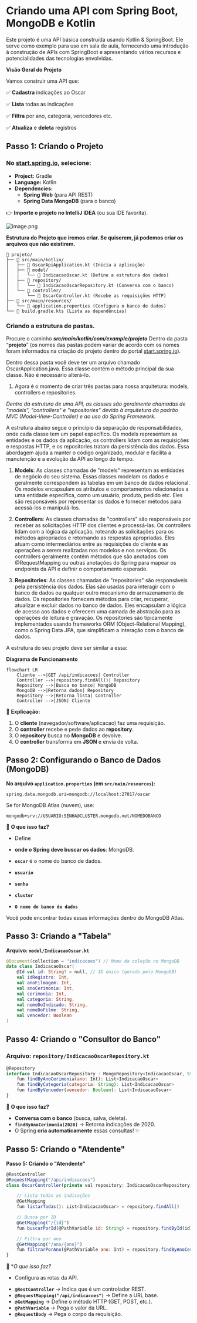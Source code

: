# Criando uma API com Spring Boot, MongoDB e Kotlin

Este projeto é uma API básica construída usando Kotlin & SpringBoot. Ele serve como exemplo para uso em sala de aula, fornecendo uma introdução à construção de APIs com SpringBoot e apresentando vários recursos e potencialidades das tecnologias envolvidas.

**Visão Geral do Projeto**

Vamos construir uma API que:

✅ **Cadastra** indicações ao Oscar

✅ **Lista** todas as indicações

✅ **Filtra** por ano, categoria, vencedores etc.

✅ **Atualiza** e **deleta** registros

## **Passo 1: Criando o Projeto**

### **No [start.spring.io](https://start.spring.io/), selecione:**

- **Project:** Gradle
- **Language:** Kotlin
- **Dependencies:**
    - **Spring Web** (para API REST)
    - **Spring Data MongoDB** (para o banco)

👉 **Importe o projeto no IntelliJ IDEA** (ou sua IDE favorita).

![image.png](image.png)

**Estrutura do Projeto que iremos criar. Se quiserem, já podemos criar os arquivos que não existirem.** 

```
📂 projeto/
├── 📂 src/main/kotlin/
│   ├── 📄 OscarApiApplication.kt (Inicia a aplicação)
│   ├── 📂 model/
│   │   └── 📄 IndicacaoOscar.kt (Define a estrutura dos dados)
│   ├── 📂 repository/
│   │   └── 📄 IndicacaoOscarRepository.kt (Conversa com o banco)
│   └── 📂 controller/
│       └── 📄 OscarController.kt (Recebe as requisições HTTP)
├── 📂 src/main/resources/
│   └── 📄 application.properties (Configura o banco de dados)
└── 📄 build.gradle.kts (Lista as dependências)
```

### Criando a estrutura de pastas.

Procure o caminho ***src/main/kotlin/com/example/projeto*** Dentro da pasta “**projeto**” (os nomes das pastas podem variar de acordo com os nomes foram informados na criação do projeto dentro do portal [start.spring.io](https://start.spring.io/)).

Dentro dessa pasta você deve ter um arquivo chamado OscarApplication.java. Essa classe contém o método principal da sua classe. Não é necessário alterá-lo.

1. Agora é o momento de criar três pastas para nossa arquitetura: models, controllers e repositories.

*Dentro da estrutura de uma API, as classes são geralmente chamadas de "models", "controllers" e "repositories" devido à arquitetura do padrão MVC (Model-View-Controller) e ao uso do Spring Framework.*

A estrutura abaixo segue o princípio da separação de responsabilidades, onde cada classe tem um papel específico. Os models representam as entidades e os dados da aplicação, os controllers lidam com as requisições e respostas HTTP, e os repositories tratam da persistência dos dados. Essa abordagem ajuda a manter o código organizado, modular e facilita a manutenção e a evolução da API ao longo do tempo.

1. **Models**:
   As classes chamadas de "models" representam as entidades de negócio do seu sistema. Essas classes modelam os dados e geralmente correspondem às tabelas em um banco de dados relacional. Os modelos encapsulam os atributos e comportamentos relacionados a uma entidade específica, como um usuário, produto, pedido etc. Eles são responsáveis por representar os dados e fornecer métodos para acessá-los e manipulá-los.

2. **Controllers**:
   As classes chamadas de "controllers" são responsáveis por receber as solicitações HTTP dos clientes e processá-las. Os controllers lidam com a lógica da aplicação, roteando as solicitações para os métodos apropriados e retornando as respostas apropriadas. Eles atuam como intermediários entre as requisições do cliente e as operações a serem realizadas nos modelos e nos serviços. Os controllers geralmente contêm métodos que são anotados com @RequestMapping ou outras anotações do Spring para mapear os endpoints da API e definir o comportamento esperado.

3. **Repositories**:
   As classes chamadas de "repositories" são responsáveis pela persistência dos dados. Elas são usadas para interagir com o banco de dados ou qualquer outro mecanismo de armazenamento de dados. Os repositories fornecem métodos para criar, recuperar, atualizar e excluir dados no banco de dados. Eles encapsulam a lógica de acesso aos dados e oferecem uma camada de abstração para as operações de leitura e gravação. Os repositories são tipicamente implementados usando frameworks ORM (Object-Relational Mapping), como o Spring Data JPA, que simplificam a interação com o banco de dados.

A estrutura do seu projeto deve ser similar a essa:

**Diagrama de Funcionamento**

```mermaid
flowchart LR
    Cliente -->|GET /api/indicacoes| Controller
    Controller -->|repository.findAll()| Repository
    Repository -->|Busca no banco| MongoDB
    MongoDB -->|Retorna dados| Repository
    Repository -->|Retorna lista| Controller
    Controller -->|JSON| Cliente
```

🔹 **Explicação:**

1. O **cliente** (navegador/software/aplicacao) faz uma requisição.
2. O **controller** recebe e pede dados ao **repository**.
3. O **repository** busca no **MongoDB** e devolve.
4. O **controller** transforma em **JSON** e envia de volta.

## **Passo 2: Configurando o Banco de Dados (MongoDB)**

**No arquivo `application.properties` (em `src/main/resources`):**

```
spring.data.mongodb.uri=mongodb://localhost:27017/oscar
```

Se for MongoDB Atlas (nuvem), use: 

```
mongodb+srv://USUARIO:SENHA@CLUSTER.mongodb.net/NOMEDOBANCO
```

🔹 **O que isso faz?**

- Define 

- **onde o Spring deve buscar os dados**: MongoDB.
- **`oscar`** é o nome do banco de dados.
- **`usuario`**
- **`senha`**
- **`cluster`**
- **`O nome do banco de dados`**

Você pode encontrar todas essas informações dentro do MongoDB Atlas. 

## **Passo 3: Criando a "Tabela"**

**Arquivo: `model/IndicacaoOscar.kt`**

```kotlin
@Document(collection = "indicacoes") // Nome da coleção no MongoDB  
data class IndicacaoOscar(  
    @Id val id: String? = null, // ID único (gerado pelo MongoDB)  
    val idRegistro: Int,  
    val anoFilmagem: Int,  
    val anoCerimonia: Int,  
    val cerimonia: Int,  
    val categoria: String,  
    val nomeDoIndicado: String,  
    val nomeDoFilme: String,  
    val vencedor: Boolean  
)  
```

## **Passo 4: Criando o "Consultor do Banco"**

### **Arquivo: `repository/IndicacaoOscarRepository.kt`**

```jsx
@Repository  
interface IndicacaoOscarRepository : MongoRepository<IndicacaoOscar, String> {  
    fun findByAnoCerimonia(ano: Int): List<IndicacaoOscar>  
    fun findByCategoria(categoria: String): List<IndicacaoOscar>  
    fun findByVencedor(vencedor: Boolean): List<IndicacaoOscar>  
}  
```

🔹 **O que isso faz?**

- **Conversa com o banco** (busca, salva, deleta).
- **`findByAnoCerimonia(2020)`** → Retorna indicações de 2020.
- O Spring **cria automaticamente** essas consultas! ✨

## **Passo 5: Criando o "Atendente"**

**Passo 5: Criando o "Atendente"** 

```jsx
@RestController  
@RequestMapping("/api/indicacoes")  
class OscarController(private val repository: IndicacaoOscarRepository) {  

    // Lista todas as indicações  
    @GetMapping  
    fun listarTodas(): List<IndicacaoOscar> = repository.findAll()  

    // Busca por ID  
    @GetMapping("/{id}")  
    fun buscarPorId(@PathVariable id: String) = repository.findById(id)  

    // Filtra por ano  
    @GetMapping("/ano/{ano}")  
    fun filtrarPorAno(@PathVariable ano: Int) = repository.findByAnoCerimonia(ano)  
}  
```

🔹 **O que isso faz?*
* Configura as rotas da API.
- **`@RestController`** → Indica que é um controlador REST.
- **`@RequestMapping("/api/indicacoes")`** → Define a URL base.
- **`@GetMapping`** → Define o método HTTP (GET, POST, etc.).
- **`@PathVariable`** → Pega o valor da URL.
- **`@RequestBody`** → Pega o corpo da requisição.